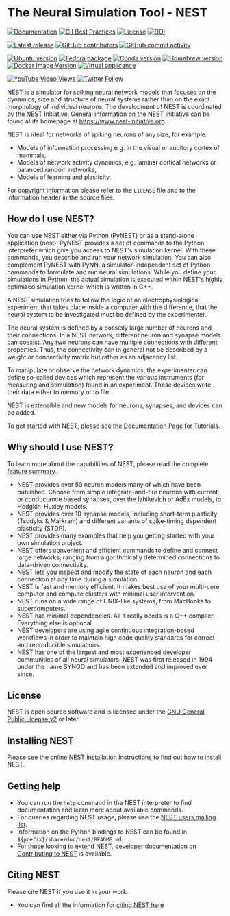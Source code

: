 # The Neural Simulation Tool - NEST

[![Documentation](https://img.shields.io/readthedocs/nest-simulator?logo=readthedocs&logo=Read%20the%20Docs&label=Documentation)](https://nest-simulator.org/documentation)
[![CII Best Practices](https://bestpractices.coreinfrastructure.org/projects/2218/badge)](https://bestpractices.coreinfrastructure.org/projects/2218)
[![License](http://img.shields.io/:license-GPLv2+-green.svg)](http://www.gnu.org/licenses/gpl-2.0.html)
[![DOI](https://zenodo.org/badge/DOI/10.5281/zenodo.8069926.svg)](https://doi.org/10.5281/zenodo.8069926)

[![Latest release](https://img.shields.io/github/release/nest/nest-simulator.svg?color=brightgreen&label=latest%20release)](https://github.com/nest/nest-simulator/releases)
[![GitHub contributors](https://img.shields.io/github/contributors/nest/nest-simulator?logo=github)](https://github.com/nest/nest-simulator)
[![GitHub commit activity](https://img.shields.io/github/commit-activity/y/nest/nest-simulator?logo=github&color=%23ff6633)](https://github.com/nest/nest-simulator)

[![Ubuntu version](https://img.shields.io/badge/ubuntu-(PPA)-blue?logo=debian)](https://nest-simulator.readthedocs.io/en/latest/installation/)
[![Fedora package](https://img.shields.io/fedora/v/nest?logo=fedora)](https://src.fedoraproject.org/rpms/nest)
[![Conda version](https://img.shields.io/conda/vn/conda-forge/nest-simulator.svg?logo=conda-forge&logoColor=white)](https://anaconda.org/conda-forge/nest-simulator)
[![Homebrew version](https://img.shields.io/homebrew/v/nest.svg?logo=apple)](https://formulae.brew.sh/formula/nest)
[![Docker Image Version](https://img.shields.io/docker/v/nest/nest-simulator?color=blue&label=docker&logo=docker&logoColor=white&sort=semver)](https://hub.docker.com/r/nest/nest-simulator)
[![Virtual applicance](https://img.shields.io/badge/VM-v3.4-blue?logo=CodeSandbox)](https://nest-simulator.readthedocs.io/en/latest/installation/livemedia.html#live-media)

[![YouTube Video Views](https://img.shields.io/youtube/views/K7KXmIv6ROY?style=social)](https://www.youtube.com/results?search_query=nest-simulator+neurons)
[![Twitter Follow](https://img.shields.io/twitter/follow/nestsimulator?style=social)](https://twitter.com/nestsimulator)

NEST is a simulator for spiking neural network models that focuses on the
dynamics, size and structure of neural systems rather than on the exact
morphology of individual neurons. The development of NEST is coordinated by the
NEST Initiative. General information on the NEST Initiative can be found at
its homepage at https://www.nest-initiative.org.

NEST is ideal for networks of spiking neurons of any size, for example:

- Models of information processing e.g. in the visual or auditory cortex of
  mammals,
- Models of network activity dynamics, e.g. laminar cortical networks or
  balanced random networks,
- Models of learning and plasticity.

For copyright information please refer to the `LICENSE` file and to the
information header in the source files.

## How do I use NEST?

You can use NEST either via Python (PyNEST) or as a stand-alone application
(nest). PyNEST provides a set of commands to the Python interpreter which give
you access to NEST's simulation kernel. With these commands, you describe and
run your network simulation. You can also complement PyNEST with PyNN, a
simulator-independent set of Python commands to formulate and run neural
simulations. While you define your simulations in Python, the actual simulation
is executed within NEST's highly optimized simulation kernel which is written
in C++.

A NEST simulation tries to follow the logic of an electrophysiological
experiment that takes place inside a computer with the difference, that the
neural system to be investigated must be defined by the experimenter.

The neural system is defined by a possibly large number of neurons and their
connections. In a NEST network, different neuron and synapse models can
coexist. Any two neurons can have multiple connections with different
properties. Thus, the connectivity can in general not be described by a weight
or connectivity matrix but rather as an adjacency list.

To manipulate or observe the network dynamics, the experimenter can define
so-called devices which represent the various instruments (for measuring and
stimulation) found in an experiment. These devices write their data either to
memory or to file.

NEST is extensible and new models for neurons, synapses, and devices can be
added.

To get started with NEST, please see the [Documentation Page for
Tutorials](https://www.nest-simulator.org/documentation/).

## Why should I use NEST?

To learn more about the capabilities of NEST, please read the complete [feature
summary](https://www.nest-simulator.org/features/).

- NEST provides over 50 neuron models many of which have been published. Choose
  from simple integrate-and-fire neurons with current or conductance based
  synapses, over the Izhikevich or AdEx models, to Hodgkin-Huxley models.
- NEST provides over 10 synapse models, including short-term plasticity
  (Tsodyks & Markram) and different variants of spike-timing dependent
  plasticity (STDP).
- NEST provides many examples that help you getting started with your own
  simulation project.
- NEST offers convenient and efficient commands to define and connect large
  networks, ranging from algorithmically determined connections to data-driven
  connectivity.
- NEST lets you inspect and modify the state of each neuron and each connection
  at any time during a simulation.
- NEST is fast and memory efficient. It makes best use of your multi-core
  computer and compute clusters with minimal user intervention.
- NEST runs on a wide range of UNIX-like systems, from MacBooks to
  supercomputers.
- NEST has minimal dependencies. All it really needs is a C++ compiler.
  Everything else is optional.
- NEST developers are using agile continuous integration-based workflows in
  order to maintain high code quality standards for correct and reproducible
  simulations.
- NEST has one of the largest and most experienced developer communities of all
  neural simulators. NEST was first released in 1994 under the name SYNOD and
  has been extended and improved ever since.

## License

NEST is open source software and is licensed under the [GNU General Public
License v2](https://www.gnu.org/licenses/old-licenses/gpl-2.0.en.html) or
later.

## Installing NEST

Please see the online [NEST Installation Instructions](http://www.nest-simulator.org/installation)
to find out how to install NEST.

## Getting help

- You can run the `help` command in the NEST interpreter to find documentation
  and learn more about available commands.
- For queries regarding NEST usage, please use the [NEST users mailing
  list](https://www.nest-initiative.org/mailinglist/).
- Information on the Python bindings to NEST can be found in
  `${prefix}/share/doc/nest/README.md`.
- For those looking to extend NEST, developer documentation on [Contributing to
  NEST](https://nest-simulator.readthedocs.io/en/latest/contribute/index.html) is available.

## Citing NEST

Please cite NEST if you use it in your work.

- You can find all the information for [citing NEST here](https://nest-simulator.readthedocs.io/en/latest/citing-nest.html)


